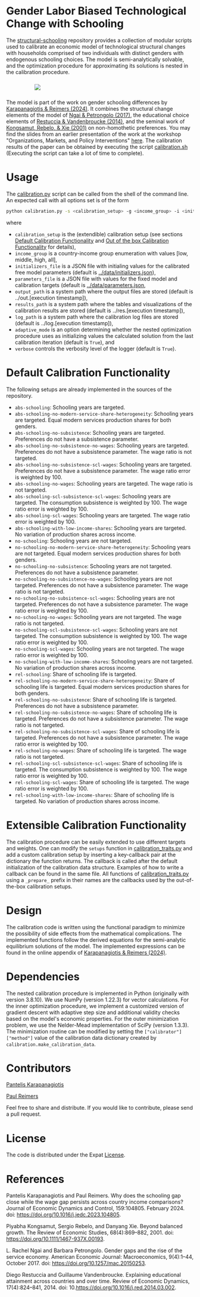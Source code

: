 Gender Labor Biased Technological Change with Schooling
=======================================================

The [structural-schooling](https://github.com/pi-kappa-devel/structural-schooling) repository provides a collection of modular scripts used to calibrate an economic model of technological structural changes with households comprised of two individuals with distinct genders with endogenous schooling choices. The model is semi-analytically solvable, and the optimization procedure for approximating its solutions is nested in the calibration procedure. 

<img src='rsc/working-life-model.png' style="max-width:70%;margin:10px 15%;"/>

The model is part of the work on gender schooling differences by [Karapanagiotis & Reimers (2024)](#ref-karapanagiotis2024). It combines the structural change elements of the model of [Ngai & Petrongolo (2017)](#ref-ngai2017), the educational choice elements of [Restuccia & Vandenbroucke (2014)](#ref-restuccia2014), and the seminal work of [Kongsamut, Rebelo, & Xie (2001)](#ref-kongsamut2001) on non-homothetic preferences. You may find the slides from an earlier presentation of the work at the workshop "Organizations, Markets, and Policy Interventions" [here](https://talks.pikappa.eu/ompi/). The calibration results of the paper can be obtained by executing the script [calibration.sh](src/calibration.sh) (Executing the script can take a lot of time to complete).

# Usage
The [calibration.py](src/calibration.py) script can be called from the shell of the command line. An expected call with all options set is of the form
```bash 
python calibration.py -s <calibration_setup> -g <income_group> -i <initializers_file> -p <parameter_file> -o <output_path> -r <results_path> -l <log_path> -a <adaptive_mode> -v <verbose>
```
where 

- `calibration_setup` is the (extendible) calibration setup (see sections [Default Calibration Functionality](#default-calibration-functionality) and [Out of the box Calibration Functionality](#out-of-the-box-calibration-functionality) for details),
- `income_group` is a country-income group enumeration with values [low, middle, high, all],
- `initializers_file` is a JSON file with initialing values for the calibrated free model parameters (default is [../data/initializers.json](data/initializers.json)),
- `parameters_file` is a JSON file with values for the fixed model and calibration targets (default is [../data/parameters.json](data/parameters.json),
- `output_path` is a system path where the output files are stored (default is ../out.[execution timestamp]),
- `results_path` is a system path where the tables and visualizations of the calibration results are stored (default is ../res.[execution timestamp]),
- `log_path` is a system path where the calibration log files are stored (default is ../log.[execution timestamp]),
- `adaptive_mode` is an option determining whether the nested optimization procedure uses as initializing values the calculated solution from the last calibration iteration (default is `True`), and
- `verbose` controls the verbosity level of the logger (default is `True`).

# Default Calibration Functionality
The following setups are already implemented in the sources of the repository.

- `abs-schooling`: Schooling years are targeted.
- `abs-schooling-no-modern-service-share-heterogeneity`: Schooling years are targeted. Equal modern services production shares for both genders.
- `abs-schooling-no-subsistence`: Schooling years are targeted. Preferences do not have a subsistence parameter.
- `abs-schooling-no-subsistence-no-wages`: Schooling years are targeted. Preferences do not have a subsistence parameter. The wage ratio is not targeted.
- `abs-schooling-no-subsistence-scl-wages`: Schooling years are targeted. Preferences do not have a subsistence parameter. The wage ratio error is weighted by $100$.
- `abs-schooling-no-wages`: Schooling years are targeted. The wage ratio is not targeted.
- `abs-schooling-scl-subsistence-scl-wages`: Schooling years are targeted. The consumption subsistence is weighted by $100$. The wage ratio error is weighted by $100$.
- `abs-schooling-scl-wages`: Schooling years are targeted. The wage ratio error is weighted by $100$.
- `abs-schooling-with-low-income-shares`: Schooling years are targeted. No variation of production shares across income.
- `no-schooling`: Schooling years are not targeted.
- `no-schooling-no-modern-service-share-heterogeneity`: Schooling years are not targeted. Equal modern services production shares for both genders.
- `no-schooling-no-subsistence`: Schooling years are not targeted. Preferences do not have a subsistence parameter.
- `no-schooling-no-subsistence-no-wages`: Schooling years are not targeted. Preferences do not have a subsistence parameter. The wage ratio is not targeted.
- `no-schooling-no-subsistence-scl-wages`: Schooling years are not targeted. Preferences do not have a subsistence parameter. The wage ratio error is weighted by $100$.
- `no-schooling-no-wages`: Schooling years are not targeted. The wage ratio is not targeted.
- `no-schooling-scl-subsistence-scl-wages`: Schooling years are not targeted. The consumption subsistence is weighted by $100$. The wage ratio error is weighted by $100$.
- `no-schooling-scl-wages`: Schooling years are not targeted. The wage ratio error is weighted by $100$.
- `no-schooling-with-low-income-shares`: Schooling years are not targeted. No variation of production shares across income.
- `rel-schooling`: Share of schooling life is targeted.
- `rel-schooling-no-modern-service-share-heterogeneity`: Share of schooling life is targeted. Equal modern services production shares for both genders.
- `rel-schooling-no-subsistence`: Share of schooling life is targeted. Preferences do not have a subsistence parameter.
- `rel-schooling-no-subsistence-no-wages`: Share of schooling life is targeted. Preferences do not have a subsistence parameter. The wage ratio is not targeted.
- `rel-schooling-no-subsistence-scl-wages`: Share of schooling life is targeted. Preferences do not have a subsistence parameter. The wage ratio error is weighted by $100$.
- `rel-schooling-no-wages`: Share of schooling life is targeted. The wage ratio is not targeted.
- `rel-schooling-scl-subsistence-scl-wages`: Share of schooling life is targeted. The consumption subsistence is weighted by $100$. The wage ratio error is weighted by $100$.
- `rel-schooling-scl-wages`: Share of schooling life is targeted. The wage ratio error is weighted by $100$.
- `rel-schooling-with-low-income-shares`: Share of schooling life is targeted. No variation of production shares across income.

# Extensible Calibration Functionality

The calibration procedure can be easily extended to use different targets and weights. One can modify the `setups` function in [calibration_traits.py](src/calibration_traits.py) and add a custom calibration setup by inserting a key-callback pair at the dictionary the function returns. The callback is called after the default initialization of the calibration data structure. Examples of how to write a callback can be found in the same file. All functions of [calibration_traits.py](src/calibration_traits.py) using a `_prepare_` prefix in their names are the callbacks used by the out-of-the-box calibration setups.

# Design
The calibration code is written using the functional paradigm to minimize the possibility of side effects from the mathematical complications. The implemented functions follow the derived equations for the semi-analytic equilibrium solutions of the model. The implemented expressions can be found in the online appendix of [Karapanagiotis & Reimers (2024)](#ref-karapanagiotis2024).

# Dependencies

The nested calibration procedure is implemented in Python (originally with version 3.8.10). We use NumPy (version 1.22.3) for vector calculations. For the inner optimization procedure, we implement a customized version of gradient descent with adaptive step size and additional validity checks based on the model's economic properties. For the outer minimization problem, we use the Nelder-Mead implementation of SciPy (version 1.3.3). The minimization routine can be modified by setting the `["calibrator"]["method"]` value of the calibration data dictionary created by `calibration.make_calibration_data`.

# Contributors

[Pantelis Karapanagiotis](https://www.pikappa.eu)

[Paul Reimers](https://www.wiwi.uni-frankfurt.de/profs/fuchs/reimers.php)

Feel free to share and distribute. If you would like to contribute, please send a pull request.

# License

The code is distributed under the Expat [License](LICENSE).

# References

<div id="refs" class="references">

<div id="ref-karapanagiotis2024">

Pantelis Karapanagiotis and Paul Reimers. Why does the schooling gap close while the wage gap persists across country income comparisons? Journal of Economic Dynamics and Control, 159:104805. February 2024. doi: <https://doi.org/10.1016/j.jedc.2023.104805>.

</div>

<div id="ref-kongsamut2001">
  
Piyabha Kongsamut, Sergio Rebelo, and Danyang Xie. Beyond balanced growth. The Review of Economic Studies, 68(4):869–882, 2001. doi: <https://doi.org/10.1111/1467-937X.00193>.

</div>

<div id="ref-ngai2017">

L. Rachel Ngai and Barbara Petrongolo. Gender gaps and the rise of the service economy. American Economic Journal: Macroeconomics, 9(4):1–44, October 2017. doi: <https://doi.org/10.1257/mac.20150253>.

</div>

<div id="ref-restuccia2014">

Diego Restuccia and Guillaume Vandenbroucke. Explaining educational attainment across countries and over time. Review of Economic Dynamics, 17(4):824–841, 2014. doi: 10.<https://doi.org/10.1016/j.red.2014.03.002>.

</div>

</div>
